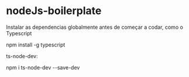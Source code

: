 # nodeJs-boilerplate


Instalar as dependencias globalmente antes de começar a codar, como o Typescript

npm install -g typescript

ts-node-dev:

npm i ts-node-dev --save-dev
